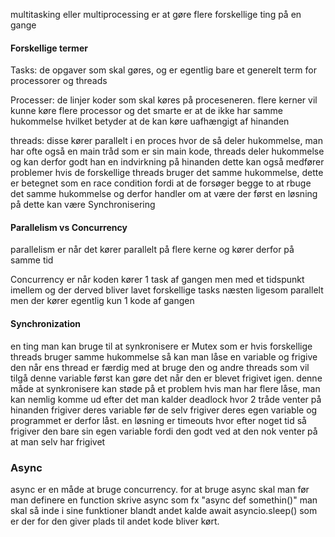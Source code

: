 multitasking eller multiprocessing er at gøre flere forskellige ting på en gange

#### Forskellige termer
Tasks: de opgaver som skal gøres, og er egentlig bare et generelt term for processorer og threads

Processer: de linjer koder som skal køres på proceseneren. flere kerner vil kunne køre flere 
processor og det smarte er at de ikke har samme hukommelse hvilket betyder at de kan køre uafhængigt af hinanden

threads: disse kører parallelt i en proces hvor de så deler hukommelse, man har ofte også en main tråd som er sin main kode, threads deler hukommelse og kan derfor godt han en indvirkning på hinanden
dette kan også medfører problemer hvis de forskellige threads bruger det samme hukommelse, dette er betegnet som en race condition fordi at de forsøger begge to at rbuge det samme hukommelse og derfor handler om at være der først
en løsning på dette kan være Synchronisering


#### Parallelism vs Concurrency
parallelism er når det kører parallelt på flere kerne og kører derfor på samme tid

Concurrency er når koden kører 1 task af gangen men med et tidspunkt imellem og der derved bliver lavet forskellige tasks næsten ligesom parallelt men der kører egentlig kun 1 kode af gangen


#### Synchronization
en ting man kan bruge til at synkronisere er Mutex som er hvis forskellige threads bruger samme hukommelse så kan man låse en variable og frigive den når ens thread er færdig med at bruge den og andre threads som vil tilgå denne variable først kan gøre det når den er blevet frigivet igen.
denne måde at synkronisere kan støde på et problem hvis man har flere låse, man kan nemlig komme ud efter det man kalder deadlock hvor 2 tråde venter på hinanden frigiver deres variable før de selv frigiver deres egen variable og programmet er derfor låst. en løsning er timeouts hvor efter noget tid så frigiver den bare sin egen variable fordi den godt ved at den nok venter på at man selv har frigivet


### Async
async er en måde at bruge concurrency.
for at bruge async skal man før man definere en function skrive async som fx "async def somethin()" man skal så inde i sine funktioner blandt andet kalde await asyncio.sleep() som er der for den giver plads til andet kode bliver kørt.